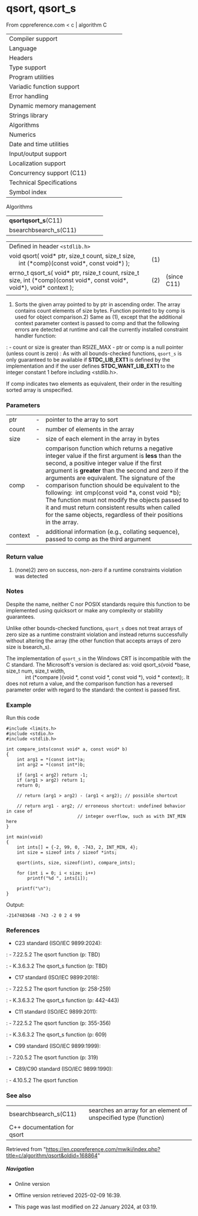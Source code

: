 # qsort, qsort_s

From cppreference.com
< c‎ | algorithm
 C

|  |  |  |  |  |
| --- | --- | --- | --- | --- |
| Compiler support | | | | |
| Language | | | | |
| Headers | | | | |
| Type support | | | | |
| Program utilities | | | | |
| Variadic function support | | | | |
| Error handling | | | | |
| Dynamic memory management | | | | |
| Strings library | | | | |
| Algorithms | | | | |
| Numerics | | | | |
| Date and time utilities | | | | |
| Input/output support | | | | |
| Localization support | | | | |
| Concurrency support (C11) | | | | |
| Technical Specifications | | | | |
| Symbol index | | | | |

 Algorithms

|  |  |  |  |  |
| --- | --- | --- | --- | --- |
| ****qsortqsort_s****(C11) | | | | |
| bsearchbsearch_s(C11) | | | | |

|  |  |  |
| --- | --- | --- |
| Defined in header `<stdlib.h>` |  |  |
| void qsort( void\* ptr, size_t count, size_t size,              int (\*comp)(const void\*, const void\*) ); | (1) |  |
| errno_t qsort_s( void\* ptr, rsize_t count, rsize_t size,  int (\*comp)(const void\*, const void\*, void\*), void\* context ); | (2) | (since C11) |
|  |  |  |

1) Sorts the given array pointed to by ptr in ascending order. The array contains count elements of size bytes. Function pointed to by comp is used for object comparison.2) Same as (1), except that the additional context parameter context is passed to comp and that the following errors are detected at runtime and call the currently installed constraint handler function:

:   - count or size is greater than RSIZE_MAX
    - ptr or comp is a null pointer (unless count is zero)
:   As with all bounds-checked functions, `qsort_s` is only guaranteed to be available if __STDC_LIB_EXT1__ is defined by the implementation and if the user defines __STDC_WANT_LIB_EXT1__ to the integer constant 1 before including <stdlib.h>.

If comp indicates two elements as equivalent, their order in the resulting sorted array is unspecified.

### Parameters

|  |  |  |
| --- | --- | --- |
| ptr | - | pointer to the array to sort |
| count | - | number of elements in the array |
| size | - | size of each element in the array in bytes |
| comp | - | comparison function which returns ​a negative integer value if the first argument is **less** than the second, a positive integer value if the first argument is **greater** than the second and zero if the arguments are equivalent.  The signature of the comparison function should be equivalent to the following:   int cmp(const void \*a, const void \*b);  The function must not modify the objects passed to it and must return consistent results when called for the same objects, regardless of their positions in the array.  ​ |
| context | - | additional information (e.g., collating sequence), passed to comp as the third argument |

### Return value

1) (none)2) zero on success, non-zero if a runtime constraints violation was detected

### Notes

Despite the name, neither C nor POSIX standards require this function to be implemented using quicksort or make any complexity or stability guarantees.

Unlike other bounds-checked functions, `qsort_s` does not treat arrays of zero size as a runtime constraint violation and instead returns successfully without altering the array (the other function that accepts arrays of zero size is bsearch_s).

The implementation of `qsort_s` in the Windows CRT is incompatible with the C standard. The Microsoft's version
is declared as:
void qsort_s(void \*base, size_t num, size_t width,  
             int (\*compare )(void \*, const void \*, const void \*), void \* context);.
It does not return a value, and the comparison function has a reversed parameter order with regard to the standard: the context is passed first.

### Example

Run this code

```
#include <limits.h>
#include <stdio.h>
#include <stdlib.h>
 
int compare_ints(const void* a, const void* b)
{
    int arg1 = *(const int*)a;
    int arg2 = *(const int*)b;
 
    if (arg1 < arg2) return -1;
    if (arg1 > arg2) return 1;
    return 0;
 
    // return (arg1 > arg2) - (arg1 < arg2); // possible shortcut
 
    // return arg1 - arg2; // erroneous shortcut: undefined behavior in case of
                           // integer overflow, such as with INT_MIN here
}
 
int main(void)
{
    int ints[] = {-2, 99, 0, -743, 2, INT_MIN, 4};
    int size = sizeof ints / sizeof *ints;
 
    qsort(ints, size, sizeof(int), compare_ints);
 
    for (int i = 0; i < size; i++)
        printf("%d ", ints[i]);
 
    printf("\n");
}

```

Output:

```
-2147483648 -743 -2 0 2 4 99

```

### References

- C23 standard (ISO/IEC 9899:2024):

:   - 7.22.5.2 The qsort function (p: TBD)

:   - K.3.6.3.2 The qsort_s function (p: TBD)

- C17 standard (ISO/IEC 9899:2018):

:   - 7.22.5.2 The qsort function (p: 258-259)

:   - K.3.6.3.2 The qsort_s function (p: 442-443)

- C11 standard (ISO/IEC 9899:2011):

:   - 7.22.5.2 The qsort function (p: 355-356)

:   - K.3.6.3.2 The qsort_s function (p: 609)

- C99 standard (ISO/IEC 9899:1999):

:   - 7.20.5.2 The qsort function (p: 319)

- C89/C90 standard (ISO/IEC 9899:1990):

:   - 4.10.5.2 The qsort function

### See also

|  |  |
| --- | --- |
| bsearchbsearch_s(C11) | searches an array for an element of unspecified type   (function) |
| C++ documentation for qsort | |

Retrieved from "<https://en.cppreference.com/mwiki/index.php?title=c/algorithm/qsort&oldid=168864>"

##### Navigation

- Online version
- Offline version retrieved 2025-02-09 16:39.

- This page was last modified on 22 January 2024, at 03:19.